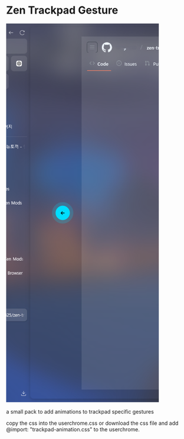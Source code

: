 # Zen Trackpad Gesture

![Image](./example.png)

a small pack to add animations to trackpad specific gestures 

copy the css into the userchrome.css or download the css file and add 
@import: "trackpad-animation.css" to the userchrome.
